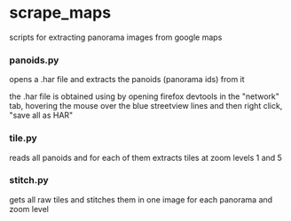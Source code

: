 # scrape_maps

scripts for extracting panorama images from google maps

### panoids.py
opens a .har file and extracts the panoids (panorama ids) from it

the .har file is obtained using by opening firefox devtools in the "network" tab, hovering the mouse over the blue streetview lines and then right click, "save all as HAR"

### tile.py
reads all panoids and for each of them extracts tiles at zoom levels 1 and 5

### stitch.py
gets all raw tiles and stitches them in one image for each panorama and zoom level